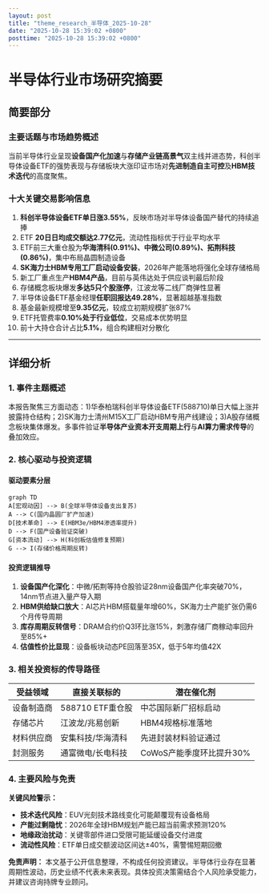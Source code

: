 ```yaml
---
layout: post
title: "theme_research_半导体_2025-10-28"
date: "2025-10-28 15:39:02 +0800"
posttime: "2025-10-28 15:39:02 +0800"
---
```


# 半导体行业市场研究摘要

## 简要部分
### 主要话题与市场趋势概述
当前半导体行业呈现**设备国产化加速**与**存储产业链高景气**双主线并进态势，科创半导体设备ETF的强势表现与存储板块大涨印证市场对**先进制造自主可控**及**HBM技术迭代**的高度聚焦。

### 十大关键交易影响信息
1. **科创半导体设备ETF单日涨3.55%**，反映市场对半导体设备国产替代的持续追捧
2. ETF **20日日均成交额达2.77亿元**，流动性指标优于行业平均水平
3. ETF前三大重仓股为**华海清科(0.91%)、中微公司(0.89%)、拓荆科技(0.86%)**，集中布局晶圆制造设备
4. **SK海力士HBM专用工厂启动设备安装**，2026年产能落地将强化全球存储格局
5. 新工厂重点生产**HBM4产品**，目前与英伟达处于供应谈判最后阶段
6. 存储概念板块爆发**多达5只个股涨停**，江波龙等二线厂商弹性显著
7. 半导体设备ETF基金经理**任职回报达49.28%**，显著超越基准指数
8. 基金最新规模增至**9.35亿元**，较成立初期规模扩张87%
9. ETF托管费率**0.10%处于行业低位**，交易成本优势明显
10. 前十大持仓合计占比**5.1%**，组合构建相对分散化

---

## 详细分析

### 1. 事件主题概述
本报告聚焦三方面动态：1)华泰柏瑞科创半导体设备ETF(588710)单日大幅上涨并披露持仓结构；2)SK海力士清州M15X工厂启动HBM专用产线建设；3)A股存储概念板块集体爆发。多事件验证**半导体产业资本开支周期上行**与**AI算力需求传导**的叠加效应。

### 2. 核心驱动与投资逻辑

#### 驱动要素分层
```mermaid
graph TD
A[宏观动因] --> B(全球半导体设备支出复苏)
A --> C(国内晶圆厂扩产加速)
D[技术革命] --> E(HBM3e/HBM4渗透率提升)
D --> F(国产设备验证突破)
G[资本流动] --> H(科创板估值修复预期)
G --> I(存储价格周期反转)
```

#### 投资逻辑推导
1. **设备国产化深化**：中微/拓荆等持仓股验证28nm设备国产化率突破70%，14nm节点进入量产导入期
2. **HBM供给缺口放大**：AI芯片HBM搭载量年增60%，SK海力士产能扩张仍需6个月传导周期
3. **库存周期反转信号**：DRAM合约价Q3环比涨15%，刺激存储厂商稼动率回升至85%+
4. **估值性价比显现**：设备板块动态PE回落至35X，低于5年均值42X

### 3. 相关投资标的传导路径

| 受益领域       | 直接关联标的                  | 潜在催化剂                |
|-----------------|------------------------------|--------------------------|
| 设备制造商      | 588710 ETF重仓股             | 中芯国际新厂招标启动     |
| 存储芯片        | 江波龙/兆易创新              | HBM4规格标准落地         |
| 材料供应商      | 安集科技/华海清科            | 先进封装材料验证通过     |
| 封测服务        | 通富微电/长电科技            | CoWoS产能季度环比提升30% |

### 4. 主要风险与免责
**关键风险警示：**
- **技术迭代风险**：EUV光刻技术路线变化可能颠覆现有设备格局
- **产能过剩隐忧**：2026年全球HBM规划产能已超当前需求预测120%
- **地缘政治扰动**：关键零部件进口受限可能延缓设备交付进度
- **流动性风险**：ETF单日成交额波动区间达±40%，需警惕短期回撤

**免责声明：** 本文基于公开信息整理，不构成任何投资建议。半导体行业存在显著周期性波动，历史业绩不代表未来表现。具体投资决策需结合个人风险承受能力，并建议咨询持牌专业顾问。